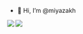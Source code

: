 - 👋 Hi, I’m @miyazakh

<a href="https://github.com/anuraghazra/github-readme-stats">
  <img align="left" src="https://github-readme-stats.vercel.app/api?username=miyazakh&count_private=true&show_icons&theme=tokyonight)=true" />
</a>
<a href="https://github.com/anuraghazra/github-readme-stats">
  <img align="left" src="https://github-readme-stats.vercel.app/api/top-langs/?username=miyazakh&theme=tokyonight)" />
</a>

<!--
![GitHub Stats Card](https://github-readme-stats.vercel.app/api?username=miyazakh&count_private=true&theme=tokyonight)

![Top Languages Card (Compact layout)](https://github-readme-stats.vercel.app/api/top-langs/?username=miyazakh&layout=compact&theme=tokyonight)
-->

<!---
miyazakh/miyazakh is a ✨ special ✨ repository because its `README.md` (this file) appears on your GitHub profile.
You can click the Preview link to take a look at your changes.
--->
